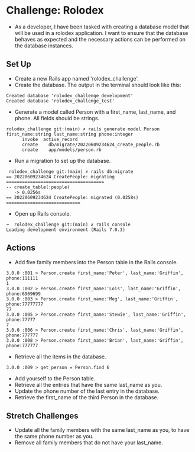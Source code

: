 # Challenge: Rolodex
- As a developer, I have been tasked with creating a database model that will be used in a rolodex application. I want to ensure that the database behaves as expected and the necessary actions can be performed on the database instances.

## Set Up

- Create a new Rails app named 'rolodex_challenge'.
- Create the database. The output in the terminal should look like this:

```
Created database 'rolodex_challenge_development'
Created database 'rolodex_challenge_test'
```

- Generate a model called Person with a first_name, last_name, and phone. All fields should be strings.

```
rolodex_challenge git:(main) ✗ rails generate model Person first_name:string last_name:string phone:integer
      invoke  active_record
      create    db/migrate/20220609234624_create_people.rb
      create    app/models/person.rb
```

- Run a migration to set up the database.

```
 rolodex_challenge git:(main) ✗ rails db:migrate
== 20220609234624 CreatePeople: migrating =====================================
-- create_table(:people)
   -> 0.0256s
== 20220609234624 CreatePeople: migrated (0.0258s) ============================

```

- Open up Rails console.

```
➜  rolodex_challenge git:(main) ✗ rails console
Loading development environment (Rails 7.0.3)
```

## Actions

- Add five family members into the Person table in the Rails console.

```
3.0.0 :001 > Person.create first_name:'Peter', last_name:'Griffin', phone:111111
1
3.0.0 :002 > Person.create first_name:'Lois', last_name:'Griffin', phone:6969699
3.0.0 :003 > Person.create first_name:'Meg', last_name:'Griffin', phone:77777777
77
3.0.0 :005 > Person.create first_name:'Stewie', last_name:'Griffin', phone:77777
7
3.0.0 :006 > Person.create first_name:'Chris', last_name:'Griffin', phone:777777
3.0.0 :008 > Person.create first_name:'Brian', last_name:'Griffin', phone:777777
```

- Retrieve all the items in the database.

```
3.0.0 :009 > get_person = Person.find 6
```

- Add yourself to the Person table.
- Retrieve all the entries that have the same last_name as you.
- Update the phone number of the last entry in the database.
- Retrieve the first_name of the third Person in the database.

## Stretch Challenges

- Update all the family members with the same last_name as you, to have the same phone number as you.
- Remove all family members that do not have your last_name.